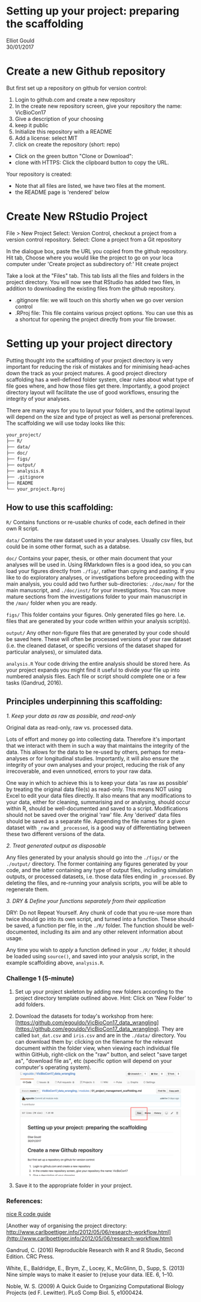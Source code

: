 # Setting up your project: preparing the scaffolding
Elliot Gould  
30/01/2017  

# Create a new Github repository

But first set up a repository on github for version control:

1. Login to github.com and create a new repository
2. In the create new repository screen, give your repository the name: VicBioCon17
3. Give a description of your choosing
4. keep it public
5. Initialize this repository with a README
5. Add a license: select MIT
7. click on create the repository (short: repo)

- Click on the green button "Clone or Download":
- clone with HTTPS: Click the clipboard button to copy the URL.

Your repository is created:

- Note that all files are listed, we have two files at the moment.
- the README page is 'rendered' below

# Create New RStudio Project

File > New Project
Select: Version Control, checkout a project from a version control repository.
Select: Clone a project from a Git repository

In the dialogue box, paste the URL you copied from the github repository.
Hit tab,
Choose where you would like the project to go on your loca computer under 'Create project as subdirectory of:'
Hit create project

Take a look at the "Files" tab. This tab lists all the files and folders in the project directory. You will now see that RStudio has added two files, in addition to downloading the existing files from the github repository. 

- .gitignore file: we will touch on this shortly when we go over version control
- .RProj file: This file contains various project options. You can use this as a shortcut for opening the project directly from your file browser. 

# Setting up your project directory

Putting thought into the scaffolding of your project directory is very important for reducing the risk of mistakes and for minimising head-aches down the track as your project matures. A good project directory scaffolding has a well-defined folder system, clear rules about what type of file goes where, and how those files get there. Importantly, a good project directory layout will facilitate the use of good workflows, ensuring the integrity of your analyses.

There are many ways for you to layout your folders, and the optimal layout will depend on the size and type of project as well as personal preferences. The scaffolding we will use today looks like this:

```
your_project/
├── R/
├── data/
├── doc/
├── figs/
├── output/
├── analysis.R
├── .gitignore
├── README
└── your_project.Rproj
```

## How to use this scaffolding:

`R/` Contains functions or re-usable chunks of code, each defined in their own R script.

`data/` Contains the raw dataset used in your analyses. Usually csv files, but could be in some other format, such as a databse.

`doc/` Contains your paper, thesis, or other main document that your analyses will be used in. Using RMarkdown files is a good idea, so you can load your figures directly from `./fig/`, rather than cpying and pasting. If you like to do exploratory analyses, or investigations before proceeding with the main analysis, you could add two further sub-directories: `./doc/man/` for the main manuscript, and `./doc/inst/` for your investigations. You can move mature sections from the investigations folder to your main manuscript in the `/man/` folder when you are ready.

`figs/` This folder contains your figures. Only generated files go here. I.e. files that are generated by your code written within your analysis script(s).

`output/` Any other non-figure files that are generated by your code should be saved here. These will often be processed versions of your raw dataset (i.e. the cleaned dataset, or specific versions of the dataset shaped for particular analyses), or simulated data.

`analysis.R` Your code driving the entire analysis should be stored here. As your project expands you might find it useful to divide your file up into numbered analysis files. Each file or script should complete one or a few tasks (Gandrud, 2016).

## Principles underpinning this scaffolding:

*1. Keep your data as raw as possible, and read-only*

Original data as read-only, raw vs. processed data.

Lots of effort and money go into collecting data. Therefore it's important that we interact with them in such a way that maintains the integrity of the data. This allows for the data to be re-used by others, perhaps for meta-analyses or for longitudinal studies. Importantly, it will also ensure the integrity of your own analyses and your project, reducing the risk of any irrecoverable, and even unnoticed, errors to your raw data.

One way in which to achieve this is to keep your data 'as raw as possible' by treating the original data file(s) as read-only. This means NOT using Excel to edit your data files directly. It also means that any modifications to your data, either for cleaning, summarising and or analysing, should occur within R, should be well-documented and saved to a script. Modifications should not be saved over the original 'raw' file. Any 'derived' data files should be saved as a separate file. Appending the file names for a given dataset with `_raw` and `_processed`, is a good way of differentiating between these two different versions of the data.

*2. Treat generated output as disposable*

Any files generated by your analysis should go into the `./figs/` or the `./output/` directory. The former containing any figures generated by your code, and the latter containing any type of output files, including simulation outputs, or processed datasets, i.e. those data files ending in `_processed`. By deleting the files, and re-running your analysis scripts, you will be able to regenerate them.

*3. DRY & Define your functions separately from their application*

DRY: Do not Repeat Yourself. Any chunk of code that you re-use more than twice should go into its own script, and turned into a function. These should be saved, a function per file, in the `./R/` folder. The function should be well-documented, including its aim and any other relevent information about usage.

Any time you wish to *apply* a function defined in your `./R/` folder, it should be loaded using `source()`, and saved into your analysis script, in the example scaffolding above, `analysis.R`.

### Challenge 1 (5-minute)

1. Set up your project skeleton by adding new folders according to the project directory template outlined above. Hint: Click on 'New Folder' to add folders.

2. Download the datasets for today's workshop from here: [https://github.com/egouldo/VicBioCon17_data_wrangling](https://github.com/egouldo/VicBioCon17_data_wrangling). They are called `bat_dat.csv` and `iris.csv` and are in the `./data/` directory. You can download them by: clicking on the filename for the relevant document within the folder view, when viewing each individual file within GitHub, right-click on the "raw" button, and select "save target as", "download file as", etc (specific option will depend on your computer's operating system). ![download_data](../assets/download_data.png)

3. Save it to the appropriate folder in your project.

### References:

[nice R code guide](https://nicercode.github.io/blog/2013-04-05-projects/)

[Another way of organising the project directory: http://www.carlboettiger.info/2012/05/06/research-workflow.html](http://www.carlboettiger.info/2012/05/06/research-workflow.html)

Gandrud, C. (2016) Reproducible Research with R and R Studio, Second Edition. CRC Press.

White, E., Baldridge, E., Brym, Z., Locey, K., McGlinn, D., Supp, S. (2013) Nine simple ways to make it easier to (re)use your data. IEE. 6, 1–10.

Noble, W. S. (2009) A Quick Guide to Organizing Computational Biology Projects (ed F. Lewitter). PLoS Comp Biol. 5, e1000424.





